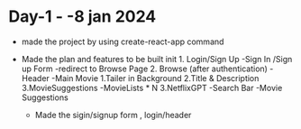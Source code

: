 # Day-1 - -8 jan 2024
- made the project by using create-react-app command
- Made the plan and features to be built init
                1. Login/Sign Up
                    -Sign In /Sign up Form
                    -redirect to Browse Page
                2. Browse (after authentication)
                    -Header
                    -Main Movie
                        1.Tailer in Background
                        2.Title & Description
                        3.MovieSuggestions
                            -MovieLists * N
                3.NetflixGPT
                      -Search Bar
                      -Movie Suggestions

  - Made the sigin/signup form , login/header
